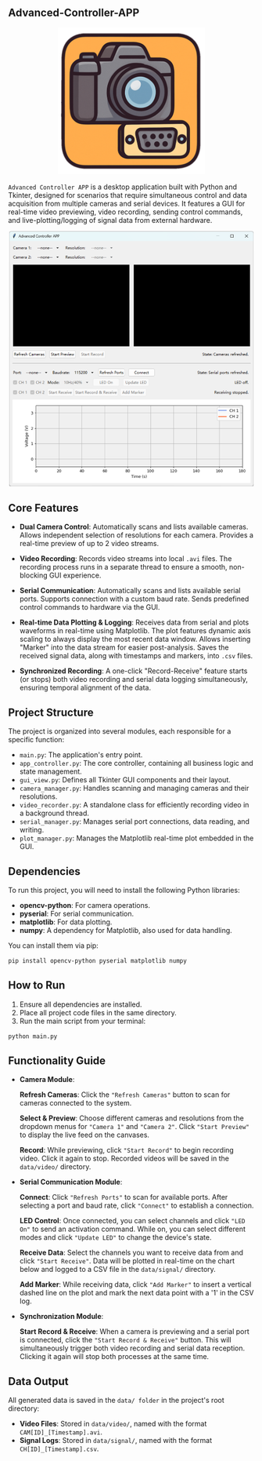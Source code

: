 ## Advanced-Controller-APP

<p align="center">
  <img src="assets/appicon.png" alt="app icon" width="300" />
</p>

`Advanced Controller APP` is a desktop application built with Python and Tkinter, designed for scenarios that require simultaneous control and data acquisition from multiple cameras and serial devices. It features a GUI for real-time video previewing, video recording, sending control commands, and live-plotting/logging of signal data from external hardware.

<p align="center">
  <img src="assets/appview.png" alt="app view" width="500" />
</p>

## Core Features

- **Dual Camera Control**:
  Automatically scans and lists available cameras.
  Allows independent selection of resolutions for each camera.
  Provides a real-time preview of up to 2 video streams.

- **Video Recording**:
  Records video streams into local `.avi` files.
  The recording process runs in a separate thread to ensure a smooth, non-blocking GUI experience.

- **Serial Communication**:
  Automatically scans and lists available serial ports.
  Supports connection with a custom baud rate.
  Sends predefined control commands to hardware via the GUI.

- **Real-time Data Plotting & Logging**:
  Receives data from serial and plots waveforms in real-time using Matplotlib.
  The plot features dynamic axis scaling to always display the most recent data window.
  Allows inserting "Marker" into the data stream for easier post-analysis.
  Saves the received signal data, along with timestamps and markers, into `.csv` files.

- **Synchronized Recording**:
  A one-click "Record-Receive" feature starts (or stops) both video recording and serial data logging simultaneously, ensuring temporal alignment of the data.

## Project Structure

The project is organized into several modules, each responsible for a specific function:

- `main.py`: The application's entry point.
- `app_controller.py`: The core controller, containing all business logic and state management.
- `gui_view.py`: Defines all Tkinter GUI components and their layout.
- `camera_manager.py`: Handles scanning and managing cameras and their resolutions.
- `video_recorder.py`: A standalone class for efficiently recording video in a background thread.
- `serial_manager.py`: Manages serial port connections, data reading, and writing.
- `plot_manager.py`: Manages the Matplotlib real-time plot embedded in the GUI.

## Dependencies

To run this project, you will need to install the following Python libraries:

- **opencv-python**: For camera operations.
- **pyserial**: For serial communication.
- **matplotlib**: For data plotting.
- **numpy**: A dependency for Matplotlib, also used for data handling.

You can install them via pip:
```bash
pip install opencv-python pyserial matplotlib numpy
```

## How to Run

1. Ensure all dependencies are installed.
2. Place all project code files in the same directory.
3. Run the main script from your terminal:
```bash
python main.py
```

## Functionality Guide

- **Camera Module**:

  **Refresh Cameras**: Click the `"Refresh Cameras"` button to scan for cameras connected to the system.

  **Select & Preview**: Choose different cameras and resolutions from the dropdown menus for `"Camera 1"` and `"Camera 2"`. Click `"Start Preview"` to display the live feed on the canvases.

  **Record**: While previewing, click `"Start Record"` to begin recording video. Click it again to stop. Recorded videos will be saved in the `data/video/` directory.

- **Serial Communication Module**:

  **Connect**: Click `"Refresh Ports"` to scan for available ports. After selecting a port and baud rate, click `"Connect"` to establish a connection.

  **LED Control**: Once connected, you can select channels and click `"LED On"` to send an activation command. While on, you can select different modes and click `"Update LED"` to change the device's state.

  **Receive Data**: Select the channels you want to receive data from and click `"Start Receive"`. Data will be plotted in real-time on the chart below and logged to a CSV file in the `data/signal/` directory.

  **Add Marker**: While receiving data, click `"Add Marker"` to insert a vertical dashed line on the plot and mark the next data point with a '1' in the CSV log.

- **Synchronization Module**:

  **Start Record & Receive**: When a camera is previewing and a serial port is connected, click the `"Start Record & Receive"` button. This will simultaneously trigger both video recording and serial data reception. Clicking it again will stop both processes at the same time.

## Data Output

All generated data is saved in the `data/ folder` in the project's root directory:

- **Video Files**: Stored in `data/video/`, named with the format `CAM[ID]_[Timestamp].avi`.
- **Signal Logs**: Stored in `data/signal/`, named with the format `CH[ID]_[Timestamp].csv`.
